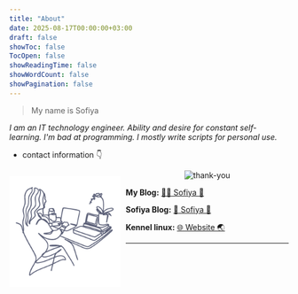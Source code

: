 ```yaml
---
title: "About"
date: 2025-08-17T00:00:00+03:00
draft: false
showToc: false
TocOpen: false
showReadingTime: false
showWordCount: false
showPagination: false
---
```


> My name is Sofiya

_I am an IT technology engineer. Ability and desire for constant self-learning. I'm bad at programming. I mostly write scripts for personal use._

- contact information 👇

<img align='left' src="https://raw.githubusercontent.com/sofijacom/KL-blog/refs/heads/main/images/resume-s.png" style="margin-right: 10px; margin-top: 10px;" height="auto" width="200" alt="sv-resume" />

<p align="center">
  
<img src="https://readme-typing-svg.herokuapp.com?font=Roboto+Slab&color=5a5f77&size=24&center=true&vCenter=true&width=450&lines=Thank+you+for+visiting+." alt="thank-you" />
  
</p> 


**My Blog:** [🌸🐳 Sofiya 👋](https://sofi2025-cpu.github.io/)

**Sofiya Blog:** [💜 Sofiya 🌹](https://sofijacom.github.io/KL-blog/)

**Kennel linux:** [🌐 Website 🌏](https://sofijacom.github.io/)

---

